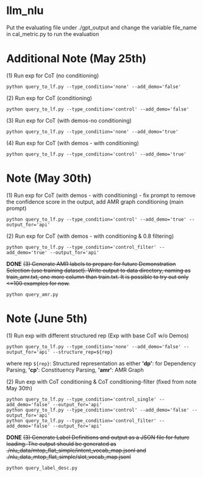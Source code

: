 # llm_nlu
Put the evaluating file under ./gpt_output and change the variable file_name in cal_metric.py to run the evaluation

# Additional Note (May 25th)
(1) Run exp for CoT (no conditioning)
```
python query_to_lf.py --type_condition='none' --add_demo='false'
```

(2) Run exp for CoT (conditioning)
```
python query_to_lf.py --type_condition='control' --add_demo='false'
```

(3) Run exp for CoT (with demos-no conditioning)
```
python query_to_lf.py --type_condition='none' --add_demo='true'
```

(4) Run exp for CoT (with demos - with conditioning)
```
python query_to_lf.py --type_condition='control' --add_demo='true'
```

# Note (May 30th)
(1) Run exp for CoT (with demos - with conditioning) - fix prompt to remove the confidence score in the output, add AMR graph conditioning (main prompt)
```
python query_to_lf.py --type_condition='control' --add_demo='true' --output_for='api'
```

(2) Run exp for CoT (with demos - with conditioning & 0.8 filtering)
```
python query_to_lf.py --type_condition='control_filter' --add_demo='true' --output_for='api'
```

**DONE** ~~(3) Generate AMR labels to prepare for future Demonstration Selection (use training dataset). Write output to data directory, naming as train_amr.txt, one more column than train.txt. It is possible to try out only <=100 examples for now.~~
```
python query_amr.py
```

# Note (June 5th)

(1) Run exp with different structured rep  (Exp with base CoT w/o Demos)
```
python query_to_lf.py --type_condition='none' --add_demo='false' --output_for='api' --structure_rep=${rep}
```

where rep ```${rep}```: Structured representation as either **'dp'**: for Dependency Parsing, **'cp'**: Constituency Parsing, **'amr'**: AMR Graph


(2) Run exp with CoT conditioning & CoT conditioning-filter (fixed from note May 30th) 
```
python query_to_lf.py --type_condition='control_single' --add_demo='false' --output_for='api' 
python query_to_lf.py --type_condition='control' --add_demo='false' --output_for='api' 
python query_to_lf.py --type_condition='control_filter' --add_demo='false' --output_for='api' 
```

**DONE** ~~(3) Generate Label Definitions and output as a JSON file for future loading. The output should be generated as ./nlu_data/mtop_flat_simple/intent_vocab_map.jsonl and ./nlu_data_mtop_flat_simple/slot_vocab_map.jsonl~~
```
python query_label_desc.py
```



